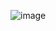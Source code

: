 ![image](https://github.com/luxshan21/System-Scope-for-Web-Based-Diabetic-Retinopathy-Detection-System/assets/81348451/9764bea9-c547-4656-b5df-446dcfb4a897)
